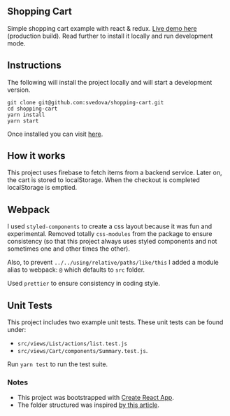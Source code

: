 ## Shopping Cart
Simple shopping cart example with react & redux. [Live demo here](http://svedova.github.io/shopping-cart/) (production build). Read further to install it locally and run development mode.

## Instructions

The following will install the project locally and will start
a development version. 

```
git clone git@github.com:svedova/shopping-cart.git
cd shopping-cart
yarn install
yarn start
```

Once installed you can visit [here](http://localhost:3000).

## How it works

This project uses firebase to fetch items from a backend service. Later on, the cart
is stored to localStorage. When the checkout is completed localStorage is emptied.

## Webpack

I used `styled-components` to create a css layout because it was fun and experimental. Removed totally 
`css-modules` from the package to ensure consistency (so that this project always uses styled components and
not sometimes one and other times the other).

Also, to prevent `../../using/relative/paths/like/this` I added a module alias to webpack: `@` which defaults to `src` folder.

Used `prettier` to ensure consistency in coding style.

## Unit Tests
This project includes two example unit tests. These unit tests can be found
under: 

* `src/views/List/actions/list.test.js`
* `src/views/Cart/components/Summary.test.js`.

Run `yarn test` to run the test suite.

### Notes
* This project was bootstrapped with [Create React App](https://github.com/facebookincubator/create-react-app).
* The folder structured was inspired [by this article](https://medium.com/@alexmngn/how-to-better-organize-your-react-applications-2fd3ea1920f1).
